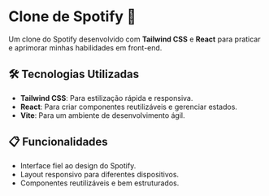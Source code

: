 # Clone de Spotify 🚀

Um clone do Spotify desenvolvido com **Tailwind CSS** e **React** para praticar e aprimorar minhas habilidades em front-end.

## 🛠️ Tecnologias Utilizadas

- **Tailwind CSS**: Para estilização rápida e responsiva.
- **React**: Para criar componentes reutilizáveis e gerenciar estados.
- **Vite**: Para um ambiente de desenvolvimento ágil.

## 📋 Funcionalidades

- Interface fiel ao design do Spotify.
- Layout responsivo para diferentes dispositivos.
- Componentes reutilizáveis e bem estruturados.

